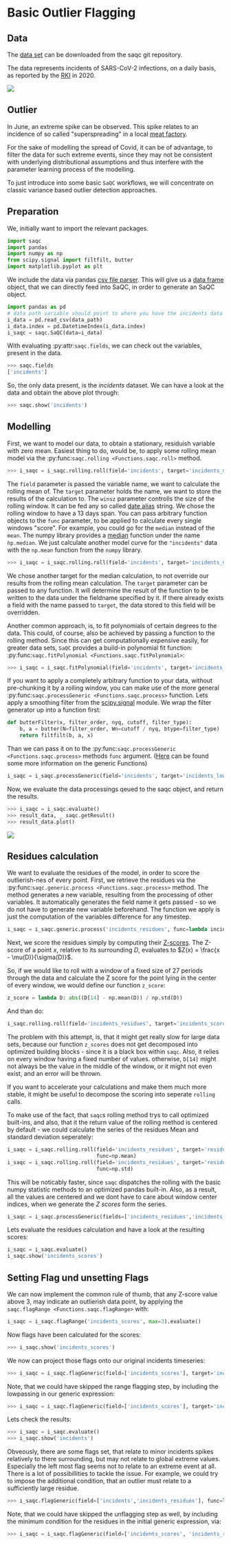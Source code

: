 # Basic Outlier Flagging

## Data 

The [data set](https://git.ufz.de/rdm-software/saqc/-/blob/cookBux/sphinx-doc/ressources/data/incidentsLKG.csv) can be 
downloaded from the saqc git repository.

The data represents incidents of SARS-CoV-2 infections, on a daily basis, as reported by the 
[RKI](https://www.rki.de/DE/Home/homepage_node.html) in 2020. 

![](../ressources/images/cbooks_incidents1.png)

## Outlier

In June, an extreme spike can be observed. This spike relates to an incidence of so called "superspreading" in a local
[meat factory](https://www.heise.de/tp/features/Superspreader-bei-Toennies-identifiziert-4852400.html).
  
For the sake of modelling the spread of Covid, it can be of advantage, to filter the data for such extreme events, since
they may not be consistent with underlying distributional assumptions and thus interfere with the parameter learning 
process of the modelling.

To just introduce into some basic `SaQC` workflows, we will concentrate on classic variance based outlier detection approaches.

## Preparation
We, initially want to import the relevant packages. 

```python
import saqc
import pandas
import numpy as np
from scipy.signal import filtfilt, butter
import matplotlib.pyplot as plt
``` 

We include the data via pandas [csv file parser](https://pandas.pydata.org/docs/reference/api/pandas.read_csv.html). 
This will give us a [data frame](https://pandas.pydata.org/docs/reference/api/pandas.DataFrame.html) object, 
that we can directly feed into SaQC, in order to generate an SaQC object.

```python
import pandas as pd
# data path variable should point to where you have the incidents data set stored.
i_data = pd.read_csv(data_path)
i_data.index = pd.DatetimeIndex(i_data.index)
i_saqc = saqc.SaQC(data=i_data)
```

With evaluating :py:attr:`saqc.fields`, we can check out the variables, present in the data.

```python
>>> saqc.fields
['incidents']
```
So, the only data present, is the *incidents* dataset. We can have a look at the data and obtain the above plot through:
```python
>>> saqc.show('incidents')
```

## Modelling

First, we want to model our data, to obtain a stationary, residuish variable with zero mean.
Easiest thing to do, would be, to apply some rolling mean
model via the :py:func:`saqc.rolling <Functions.saqc.roll>` method.

```python
>>> i_saqc = i_saqc.rolling.roll(field='incidents', target='incidents_mean', func=np.mean, winsz='13D')
```

The `field` parameter is passed the variable name, we want to calculate the rolling mean of. 
The `target` parameter holds the name, we want to store the results of the calculation to. 
The `winsz` parameter controlls the size of the rolling window. It can be fed any so called [date alias](https://pandas.pydata.org/pandas-docs/stable/user_guide/timeseries.html#offset-aliases) string. We chose the rolling window to have a 13 days span.
You can pass arbitrary function objects to the `func` parameter, to be applied to calculate every single windows "score". 
For example, you could go for the `median` instead of the `mean`. The numpy library provides a [median](https://numpy.org/doc/stable/reference/generated/numpy.median.html) function
under the name `ǹp.median`. We just calculate another model curve for the `"incidents"` data with the `np.mean` function from the `numpy` library.

```python
>>> i_saqc = i_saqc.rolling.roll(field='incidents', target='incidents_median', func=np.median, winsz='13D')
```

We chose another target for the median calculation, to not override our results from the rolling mean calculation. 
The `target` parameter can be passed to any function. It will determine the result of the function to be written to the 
data under the fieldname specified by it. If there already exists a field with the name passed to `target`, the data stored to this field will be overridden.

Another common approach, is, to fit polynomials of certain degrees to the data. This could, of course, also be achieved 
by passing a function to the rolling method. Since this can get computationally expensive easily, for greater data sets, 
`SaQC` provides a build-in polynomial fit function: 
:py:func:`saqc.fitPolynomial <Functions.saqc.fitPolynomial>`:

```python
>>> i_saqc = i_saqc.fitPolynomial(field='incidents', target='incidents_polynomial', polydeg=2 ,winsz='13D')
```

If you want to apply a completely arbitrary function to your data, without pre-chunking it by a rolling window, 
you can make use of the more general :py:func:`saqc.processGeneric <Functions.saqc.process>` function.
Lets apply a smoothing filter from the [scipy.signal](https://docs.scipy.org/doc/scipy/reference/signal.html) 
module. We wrap the filter generator up into a function first:

```python
def butterFilter(x, filter_order, nyq, cutoff, filter_type):
    b, a = butter(N=filter_order, Wn=cutoff / nyq, btype=filter_type)
    return filtfilt(b, a, x)
```

Than we can pass it on to the :py:func:`saqc.processGeneric <Functions.saqc.process>` methods `func` argument. ([Here](sphinx-doc/getting_started_md/GenericFunctions.md) can
be found some more information on the generic Functions)

```python
i_saqc = i_saqc.processGeneric(field='incidents', target='incidents_lowPass', func=lambda x: butterFilter(x, cutoff=0.1, nyq=0.5, filter_order=2))
```

Now, we evaluate the data processings qeued to the saqc object, and return the results.

```python
>>> i_saqc = i_saqc.evaluate()
>>> result_data, _ saqc.getResult()
>>> result_data.plot()
```

![](../ressources/images/cbooks_incidents2.png)


## Residues calculation

We want to evaluate the residues of the model, in order to score the outlierish-nes of every point. 
First, we retrieve the residues via the :py:func:`saqc.generic.process <Functions.saqc.process>` method.
The method generates a new variable, resulting from the processing of other variables. It automatically
generates the field name it gets passed - so we do not have to generate new variable beforehand. The function we apply 
is just the computation of the variables difference for any timestep.

```python
i_saqc = i_saqc.generic.process('incidents_residues', func=lambda incidents, incidents_model:incidents - incidents_model)
```

Next, we score the residues simply by computing their [Z-scores](https://en.wikipedia.org/wiki/Standard_score).
The Z-score of a point $`x`$, relative to its surrounding $`D`$, evaluates to $`Z(x) = \frac{x - \mu(D)}{\sigma(D)}`$.

So, if we would like to roll with a window of a fixed size of 27 periods through the data and calculate the Z score for the point lying in the center of every window, we would define our function `z_score`:

```python
z_score = lambda D: abs((D[14] - np.mean(D)) / np.std(D)) 
```

And than do:

```python
i_saqc.rolling.roll(field='incidents_residues', target='incidents_scores', func=z_scores, winsz='13D')
```

The problem with this attempt, is, that it might get really slow for large data sets, because our function `z_scores` does not get decomposed into optimized building blocks - since it is a black box within `saqc`. Also, it relies on every window having a fixed number of values. otherwise, `D[14]` might not always be the value in the middle of the window, or it might not even exist, and an error will be thrown. 

If you want to accelerate your calculations and make them much more stable, it might be useful to decompose the scoring into seperate `rolling` calls. 

To make use of the fact, that `saqc`s rolling method trys to call optimized built-ins, and also, that it the return value of the rolling method is centered by default - we could calculate the series of the residues Mean and standard deviation seperately: 

```python
i_saqc = i_saqc.rolling.roll(field='incidents_residues', target='residues_mean', winsz='27D', 
                             func=np.mean)
i_saqc = i_saqc.rolling.roll(field='incidents_residues', target='residues_std', winsz='27D', 
                             func=np.std)
```
This will be noticably faster, since `saqc` dispatches the rolling with the basic numpy statistic methods to an optimized pandas built-in.
Also, as a result, all the values are centered and we dont have to care about window center indices, when we generate the *Z scores* form the series. 

```python
i_saqc = i_saqc.processGeneric(fields=['incidents_residues','incidents_mean','incidents_std'], target='incidents_scores', func=lambda x,y,z: abs((x-y) / z))
```

Lets evaluate the residues calculation and have a look at the resulting scores:
```python
i_saqc = i_saqc.evaluate()
i_saqc.show('incidents_scores')
```


## Setting Flag und unsetting Flags

We can now implement the common rule of thumb, that any Z-score value above 3, may indicate an outlierish data point, 
by applying the `saqc.flagRange <Functions.saqc.flagRange>` with:

```python
i_saqc = i_saqc.flagRange('incidents_scores', max=3).evaluate()
```

Now flags have been calculated for the scores:

```python
>>> i_saqc.show('incidents_scores')
```

We now can project those flags onto our original incidents timeseries:

```python
>>> i_saqc = i_saqc.flagGeneric(field=['incidents_scores'], target='incidents', func=lambda x: isFlagged(x))
```

Note, that we could have skipped the range flagging step, by including the lowpassing in our generic expression:

```python
>>> i_saqc = i_saqc.flagGeneric(field=['incidents_scores'], target='incidents', func=lambda x: x > 3)
```

Lets check the results:

```python
>>> i_saqc = i_saqc.evaluate()
>>> i_saqc.show('incidents')
```

Obveously, there are some flags set, that relate to minor incidents spikes relatively to there surrounding, but may not relate to global extreme values. Especially the left most flag seems not to relate to an extreme event at all. There is a lot of possibillities to tackle the issue. For example, we could try to impose the additional condition, that an outlier must relate to a sufficiently large residue. 

```python
>>> i_saqc.flagGeneric(field=['incidents','incidents_residues'], func=lambda x,y: isflagged(x) & (y < 200), flag=-np.inf)
```

Note, that we could have skipped the unflagging step as well, by including the minimum condition for the residues in 
the initial generic expression, via:

```python
>>> i_saqc = i_saqc.flagGeneric(field=['incidents_scores', 'incidents_residues'], target='incidents', func=lambda x, y: (x > 3) & (y < 200))
```



